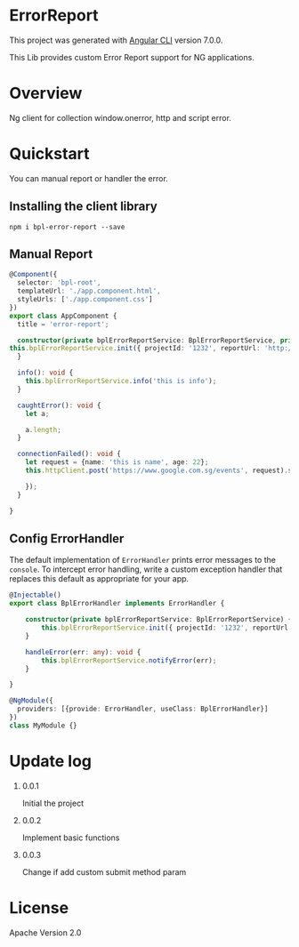 # ErrorReport

This project was generated with [Angular CLI](https://github.com/angular/angular-cli) version 7.0.0.

This Lib provides custom Error Report support for NG applications.

# Overview

Ng client for collection window.onerror, http and script error.

# Quickstart

You can manual report or handler the error.




## Installing the client library

`npm i bpl-error-report --save`



## Manual Report



```typescript
@Component({
  selector: 'bpl-root',
  templateUrl: './app.component.html',
  styleUrls: ['./app.component.css']
})
export class AppComponent {
  title = 'error-report';

  constructor(private bplErrorReportService: BplErrorReportService, private httpClient: HttpClient) {
this.bplErrorReportService.init({ projectId: '1232', reportUrl: 'http://localhost:7001/event' });
  }

  info(): void {
    this.bplErrorReportService.info('this is info');
  }

  caughtError(): void {
    let a;

    a.length;
  }

  connectionFailed(): void {
    let request = {name: 'this is name', age: 22};
    this.httpClient.post('https://www.google.com.sg/events', request).subscribe(el => {

    });
  }

}
```



## Config ErrorHandler

The default implementation of `ErrorHandler` prints error messages to the `console`. To intercept error handling, write a custom exception handler that replaces this default as appropriate for your app.

```typescript
@Injectable()
export class BplErrorHandler implements ErrorHandler {

    constructor(private bplErrorReportService: BplErrorReportService) {
        this.bplErrorReportService.init({ projectId: '1232', reportUrl: 'http://localhost:7001/event' });
    }

    handleError(err: any): void {
        this.bplErrorReportService.notifyError(err);
    }

}

@NgModule({
  providers: [{provide: ErrorHandler, useClass: BplErrorHandler}]
})
class MyModule {}
```



# Update log

1. 0.0.1

   Initial the project

2. 0.0.2

   Implement basic functions

3. 0.0.3

   Change if add custom submit method param


# License

Apache Version 2.0